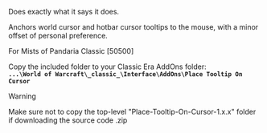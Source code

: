 Does exactly what it says it does. 

Anchors world cursor and hotbar cursor tooltips to the mouse, with a minor offset of personal preference.

For Mists of Pandaria Classic [50500]

Copy the included folder to your Classic Era AddOns folder:
<br>
<b>
  `...\World of Warcraft\_classic_\Interface\AddOns\Place Tooltip On Cursor`
</b>
<br>
> [!WARNING]
Make sure not to copy the top-level "Place-Tooltip-On-Cursor-1.x.x" folder if downloading the source code .zip
